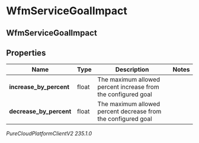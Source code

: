 # WfmServiceGoalImpact

## WfmServiceGoalImpact

## Properties

|Name | Type | Description | Notes|
|------------ | ------------- | ------------- | -------------|
| **increase_by_percent** | float | The maximum allowed percent increase from the configured goal | |
| **decrease_by_percent** | float | The maximum allowed percent decrease from the configured goal | |



_PureCloudPlatformClientV2 235.1.0_
